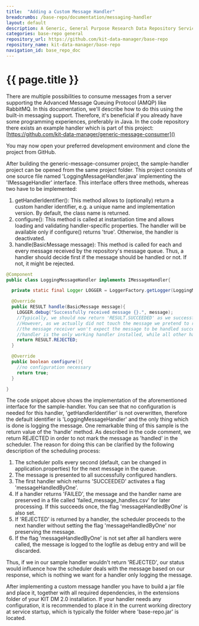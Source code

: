 ```yaml
---
title:  "Adding a Custom Message Handler"
breadcrumbs: /base-repo/documentation/messaging-handler
layout: default
description: A Generic, General Purpose Research Data Repository Service.
categories: base-repo general
repository_url: https://github.com/kit-data-manager/base-repo
repository_name: kit-data-manager/base-repo
navigation_id: base_repo_doc
---
```


# {{ page.title }}

There are multiple possibilities to consume messages from a server supporting the Advanced Message Queuing Protocol (AMQP) like RabbitMQ. In this documentation, we'll describe how to do this using the built-in messaging support. 
Therefore, it's beneficial if you already have some programming experiences, preferably in Java. 
In the code repository there exists an example handler which is part of this project: [https://github.com/kit-data-manager/generic-message-consumer]()

You may now open your preferred development environment and clone the project from GitHub.

After building the generic-message-consumer project, the sample-handler project can be opened from the same project folder. This project consists of one source file named 'LoggingMessageHandler.java' implementing the 'IMessageHandler' interface. 
This interface offers three methods, whereas two have to be implemented: 

1. getHandlerIdentifier(): This method allows to (optionally) return a custom handler identifier, e.g. a unique name and implementation version. By default, the class name is returned.
2. configure(): This method is called at instantiation time and allows loading and validating handler-specific properties. The handler will be available only if configure() returns 'true'. Otherwise, the handler is deactivated.
3. handle(BasicMessage message): This method is called for each and every message received by the repository's message queue. Thus, a handler should decide first if the message should be handled or not. If not, it might be rejected.

```java
@Component
public class LoggingMessageHandler implements IMessageHandler{

  private static final Logger LOGGER = LoggerFactory.getLogger(LoggingMessageHandler.class);

  @Override
  public RESULT handle(BasicMessage message){
    LOGGER.debug("Successfully received message {}.", message);
	//Typically, we should now return 'RESULT.SUCCEEDED' as we successfully processed the message.
    //However, as we actually did not touch the message we pretend to reject the message. Thus, 
    //the message receiver won't expect the message to be handled successfully if this sample
    //handler is the only working handler installed, while all other handlers are failing.
    return RESULT.REJECTED;
  }

  @Override
  public boolean configure(){
    //no configuration necessary
    return true;
  }

}
```

The code snippet above shows the implementation of the aforementioned interface for the sample-handler. You can see that no configuration is needed for this handler, 'getHandlerIdentifier' is not overwritten, therefore the default identifier
is 'LoggingMessageHandler' and the only thing which is done is logging the message. One remarkable thing of this sample is the return value of the 'handle' method. As described in the code comment, we return REJECTED in order to not mark the 
message as 'handled' in the scheduler. The reason for doing this can be clarified by the following description of the scheduling process:

1. The scheduler polls every second (default, can be changed in application.properties) for the next message in the queue.
2. The message is presented to all successfully configured handlers.
3. The first handler which returns 'SUCCEEDED' activates a flag 'messageHandledByOne'. 
4. If a handler returns 'FAILED', the message and the handler name are preserved in a file called 'failed_message_handles.csv' for later processing. If this succeeds once, the flag 'messageHandledByOne' is also set.
5. If 'REJECTED' is returned by a handler, the scheduler proceeds to the next handler without setting the flag 'messageHandledByOne' nor preserving the message.
6. If the flag 'messageHandledByOne' is not set after all handlers were called, the message is logged to the logfile as debug entry and will be discarded.

Thus, if we in our sample handler wouldn't return 'REJECTED', our status would influence how the scheduler deals with the message based on our response, which is nothing we want for a handler only logging the message.

After implementing a custom message handler you have to build a jar file and place it, together with all required dependencies, in the extensions folder of your KIT DM 2.0 installation. If your handler needs any configuration, 
it is recommended to place it in the current working directory at service startup, which is typically the folder where 'base-repo.jar' is located.
